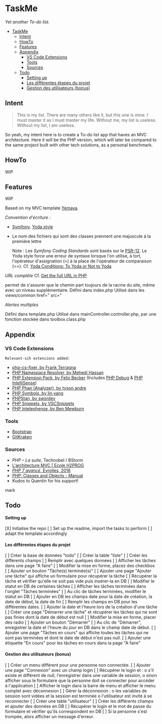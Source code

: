 # TaskMe
*Yet another To-do list.*


- [TaskMe](#taskme)
  - [Intent](#intent)
  - [HowTo](#howto)
  - [Features](#features)
  - [Appendix](#appendix)
    - [VS Code Extensions](#vs-code-extensions)
    - [Tools](#tools)
    - [Sources](#sources)
  - [Todo](#todo)
      - [Setting up](#setting-up)
      - [Les différentes étapes du projet](#les-différentes-étapes-du-projet)
      - [Gestion des utilisateurs (bonus)](#gestion-des-utilisateurs-bonus)
## Intent

> This is my list. There are many others like it, but this one is mine. I must master it as I must master my life. Without me, my list is useless. Without my list, I am useless.

So yeah, my intent here is to create a To-do list app that haves an MVC architecture. Here it will be the PHP version, which will later be compared to the same project built with other tech solutions, as a personal benchmark.

## HowTo
 WIP
## Features
 WIP

Based on my MVC template [Yemaya](https://github.com/claudejdev/yemaya).

*<Frenglish>*

_Convention d'écriture_ :
- [Symfony](https://symfony.com/doc/current/contributing/code/standards.html), [Yoda style](https://cs.symfony.com/doc/rules/control_structure/yoda_style.html)
- Le nom des fichiers qui sont des classes prennent une majuscule à la première lettre


    Note : Les *Symfony Coding Standards* sont basés sur le [PSR-12](https://www.php-fig.org/psr/psr-12/). Le Yoda style force une erreur de syntaxe lorsque l'on utilise, à tort, l'opérateur d'assignation (=) à la place de l'opérateur de comparaison (==).
    Cf. [Yoda Conditions: To Yoda or Not to Yoda](https://knowthecode.io/yoda-conditions-yoda-not-yoda "Yoda Conditions: To Yoda or Not to Yoda by Tonya Mork")


_URL complète_
Cf. [Get the full URL in PHP](https://www.geeksforgeeks.org/get-the-full-url-in-php/ "Get the full URL in PHP - GeeksforGeeks")

permet de s'assurer que le chemin part toujours de la racine du site, même avec un niveau supplémentaire.
Défini dans index.php
Utilisé dans les views/common
    href="<?php echo URL; ?>
    src="<?php echo URL; ?>


_Alertes multiples_

<!-- l'alerte est affichée si elle n'est pas vide dans la variable de session -->

Défini dans template.php
Utilisé dans mainController.controller.php, par une fonction stockée dans toolbox.class.php

## Appendix
### VS Code Extensions
    Relevant-sih extensions added:
  - [php-cs-fixer, by Frank Terragna](https://marketplace.visualstudio.com/items?itemName=fterrag.vscode-php-cs-fixer)
  - [PHP Namespace Resolver, by Mehedi Hassan](https://marketplace.visualstudio.com/items?itemName=MehediDracula.php-namespace-resolver)
  - [PHP Extension Pack, by Felix Becker](https://marketplace.visualstudio.com/items?itemName=felixfbecker.php-pack) (Includes [PHP Debug](https://marketplace.visualstudio.com/items?itemName=felixfbecker.php-debug) & [PHP IntelliSense](https://marketplace.visualstudio.com/items?itemName=felixfbecker.php-intellisense))
  - [PHP Phan (Analyzer), by tyson andre](https://marketplace.visualstudio.com/items?itemName=TysonAndre.php-phan)
  - [PHP Symbols, by lin yang](https://marketplace.visualstudio.com/items?itemName=linyang95.php-symbols)
  - [PHPStan, by swordev](https://marketplace.visualstudio.com/items?itemName=swordev.phpstan)
  - [PHP Snippets, by VSCSnippets](https://marketplace.visualstudio.com/items?itemName=vsc-snippets.vsc-php-snippets)
  - [PHP Intelephense, by Ben Mewburn](https://marketplace.visualstudio.com/items?itemName=bmewburn.vscode-intelephense-client)

### Tools
- [Bootstrap](https://getbootstrap.com/)
- [GitKraken](https://www.gitkraken.com/)

### Sources
- *PHP – La suite*, Technobel / BStorm
- [L'architecture MVC | Ecole H2PROG](https://ecole.h2prog.com/courses/846335/lectures/15448687)
- [*PHP 7 avancé*, Eyrolles, 2016](https://www.eyrolles.com/Informatique/Livre/php-7-avance-9782212677201/)
- [PHP: Classes and Objects - Manual](https://www.php.net/manual/en/language.oop5.php/)
- Kudos to Quentin for his support!

mark
  
## Todo

#### Setting up
 [X] Initialise the repo
 [ ] Set up the readme, import the tasks to perform
 [ ] adapt the template accordingly
#### Les différentes étapes du projet
 [ ] Créer la base de données "todo"
 [ ] Créer la table "liste"
 [ ] Créer les différents champs
 [ ] Remplir avec quelques données
 [ ] Afficher les tâches dans une page "A faire"
 [ ] Modifier la mise en forme, placez des checkbox
 [ ] Ajouter un bouton "Tâche(s) terminée(s)"
 [ ] Ajouter une page "Ajouter une tâche" qui affiche un formulaire pour récupérer la tâche
 [ ] Récupérer la tâche et vérifier qu'elle ne soit pas vide puis insérer-la en DB
 [ ] Modifier le statut en DB de certaines tâches
 [ ] Afficher les tâches terminées dans l'onglet "Tâches terminées"
 [ ] Au clic de tâches terminées, modifier le statut en DB
 [ ] Ajouter en DB les champs date pour la date de création, la date de début, la date de fin
 [ ] Remplir les champs en DB pour les différentes dates.
 [ ] Ajouter la date et l'heure lors de la création d'une tâche
 [ ] Créer une page "Démarrer une tâche" et récupérer les tâches qui ne sont pas finies dont la
date de début est null
 [ ] Modifier la mise en forme, placer des radio
 [ ] Ajouter un bouton "Démarrer"
 [ ] Au clic de "Démarrer", enregistrer la date et l'heure du jour en DB dans le champ date de
début.
 [ ] Ajouter une page "Tâches en cours" qui affiche toutes les tâches qui ne sont pas terminées et
dont le date de début n'est pas null.
 [ ] Ajouter une étiquette "En cours" pour les tâches en cours dans la page "A faire"
#### Gestion des utilisateurs (bonus)
 [ ] Créer un menu différent pour une personne non connectée.
 [ ] Ajouter une page "Connexion" avec un champ login
 [ ] Récupérer le login et :
o s'il existe et différent de null, l'enregistrer dans une variable de session,
o sinon afficher sous le formulaire que la personne doit se connecter pour accéder à
l'application
 [ ] Afficher le login dans la barre de menu et afficher le menu complet avec déconnexion
 [ ] Gérer la déconnexion :
o les variables de session sont vidées et la session est terminée
o l'utilisateur est invité à se reconnecter
 [ ] Créer une table "utilisateur"
 [ ] Créer les différents champs et ajouter des données en DB
 [ ] Récupérer le login et le mot de passe du formulaire et vérifier qu'ils correspondent en DB
 [ ] Si la personne s'est trompée, alors afficher un message d'erreur.
  